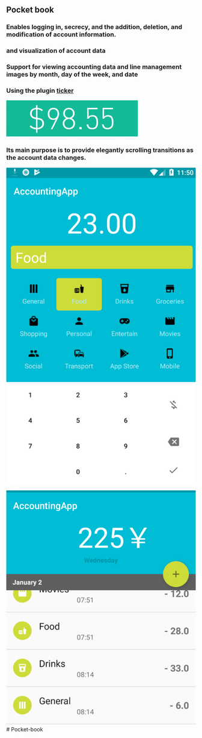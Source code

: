 ## Pocket book


### Enables logging in, secrecy, and the addition, deletion, and modification of account information.

### and visualization of account data

### Support for viewing accounting data and line management images by month, day of the week, and date

### Using the plugin [ticker](https://github.com/robinhood/ticker)

![img](readme.assets/ticker_main.gif)

### Its main purpose is to provide elegantly scrolling transitions as the account data changes.


![](readme.assets/1-1591583116682.png)


![](readme.assets/3.png)# Pocket-book
